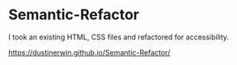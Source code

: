# Semantic-Refactor

I took an existing HTML, CSS files and refactored for accessibility.

https://dustinerwin.github.io/Semantic-Refactor/
